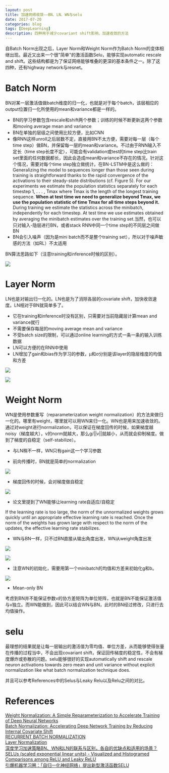 ```yaml
--- 
layout: post 
title: 加速网络收敛——BN、LN、WN与selu
date: 2017-07-20 
categories: blog 
tags: [DeepLearning] 
description: 四种用于减少covariant shift影响、加速收敛的方法
--- 
```


自Batch Norm出现之后，Layer Norm和Weight Norm作为Batch Norm的变体相继出现。最近又出来一个很"简单"的激活函数Selu，能够实现automatic rescale and shift。这些结构都是为了保证网络能够堆叠的更深的基本条件之一。除了这四种，还有highway network与resnet。


# Batch Norm

BN对某一层激活值做batch维度的归一化，也就是对于每个batch，该层相应的output位置归一化所使用的mean和variance都是一样的。

* BN的学习参数包含rescale和shift两个参数；训练的时候不断更新这两个参数和moving average mean and variance
* BN在单独的层级之间使用比较方便，比如CNN
* 像RNN这样unroll之后层数不定，直接用BN不太方便，需要对每一层（每个time step）做BN，并保留每一层的mean和variance。不过由于RNN输入不定长（time step长度不定），可能会有validation或test的time step比train set里面的任何数据都长，因此会造成mean和variance不存在的情况。针对这个情况，需要对每个time step独立做统计。在BN-LSTM中是这么做的：Generalizing the model to sequences longer than those seen during training is straightforward thanks to the rapid convergence of the activations to their steady-state distributions (cf. Figure 5). For our experiments we estimate the population statistics separately for each timestep 1, . . . , Tmax where Tmax is the length of the longest training sequence. **When at test time we need to generalize beyond Tmax, we use the population statistic of time Tmax for all time steps beyond it.** During training we estimate the statistics across the minibatch, independently for each timestep. At test time we use estimates obtained by averaging the minibatch estimates over the training set.当然，也可以只对输入-隐层进行BN，或者stack RNN中同一个time step的不同层之间做BN
* BN会引入噪声（因为是mini batch而不是整个training set），所以对于噪声敏感的方法（如RL）不太适用BN算法思路如下（注意training和inference时候的区别）。
![](http://odjt9j2ec.bkt.clouddn.com/norm-1.png)

# Layer Norm

LN也是对输出归一化的。LN也是为了消除各层的covariate shift，加快收敛速度。LN相对于BN就简单多了。

* 它在training和inference时没有区别，只需要对当前隐藏层计算mean and variance就行
* 不需要保存每层的moving average mean and variance
* 不受batch size的限制，可以通过online learning的方式一条一条的输入训练数据
* LN可以方便的在RNN中使用
* LN增加了gain和bias作为学习的参数，μ和σ分别是该layer的隐层维度的均值和方差

![](http://odjt9j2ec.bkt.clouddn.com/norm-2.png)

![](http://odjt9j2ec.bkt.clouddn.com/norm-3.png)

# Weight Norm

WN是使用参数重写（reparameterization weight normalization）的方法来做归一化的。哪里有weight，哪里就可以用WN来归一化。WN也是用来加速收敛的。通过对weight进行normalization，可以保证在梯度回传的时候，如果梯度越noisy（梯度越大），v的norm就越大，那么g/\|\|v\|\|就越小，从而就会抑制梯度。做到了梯度的自稳定（self-stabilize）。

* 与LN稍不一样，WN只有gain这一个学习参数

* 前向传播时，BN就是简单的normalization

![](http://odjt9j2ec.bkt.clouddn.com/norm-4.png)

* 梯度回传的时候，会对梯度做自稳定

![](http://odjt9j2ec.bkt.clouddn.com/norm-5.png)

* 论文里提到了WN能够让learning rate自适应/自稳定

If the learning rate is too large, the norm of the unnormalized weights grows quickly until an appropriate effective learning rate is reached. Once the norm of the weights has grown large with respect to the norm of the updates, the effective learning rate stabilizes.

* WN与BN一样，只不过BN直接从输出角度出发，WN从weight角度出发

![](http://odjt9j2ec.bkt.clouddn.com/norm-6.png)

![](http://odjt9j2ec.bkt.clouddn.com/norm-7.png)

* 注意WN的初始化，需要用第一个minibatch的均值和方差来初始化g和b。

![](http://odjt9j2ec.bkt.clouddn.com/norm-8.png)

* Mean-only BN

考虑到BN并不能保证参数v的协方差矩阵为单位矩阵，也就是BN不能保证激活值与v独立。而WN能做到，因此可以结合WN与BN，此时的BN经过修改，只进行去均值操作。

# selu

最理想的结果就是让每一层输出的激活值为零均值、单位方差，从而能够使得张量在传播的过程当中，不会出现covariant shift，保证回传梯度的稳定性，不会有梯度爆炸或弥散的问题。selu能够很好的实现automatically shift and rescale neuron activations towards zero mean and unit variance without explicit normalization like what batch normalization technique does.

并且可以参考References中的Selus与Leaky Relu以及Relu之间的对比。


# References

[Weight Normalization: A Simple Reparameterization
to Accelerate Training of Deep Neural Networks](https://arxiv.org/pdf/1602.07868.pdf)  
[Batch Normalization: Accelerating Deep Network Training by Reducing Internal Covariate Shift](https://arxiv.org/pdf/1502.03167.pdf)  
[RECURRENT BATCH NORMALIZATION](https://arxiv.org/pdf/1603.09025.pdf)  
[Layer Normalization](https://arxiv.org/pdf/1607.06450.pdf)  
[深度学习加速策略BN、WN和LN的联系与区别，各自的优缺点和适用的场景？](https://www.zhihu.com/question/59728870)  
[SELUs (scaled exponential linear units) - Visualized and Histogramed Comparisons among ReLU and Leaky ReLU](https://github.com/shaohua0116/Activation-Visualization-Histogram)  
[引爆机器学习圈：「自归一化神经网络」提出新型激活函数SELU](https://zhuanlan.zhihu.com/p/27362891)
